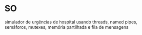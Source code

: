 # SO
simulador de urgências de hospital usando threads, named pipes, semáforos, mutexes, memória partilhada e fila de mensagens 
